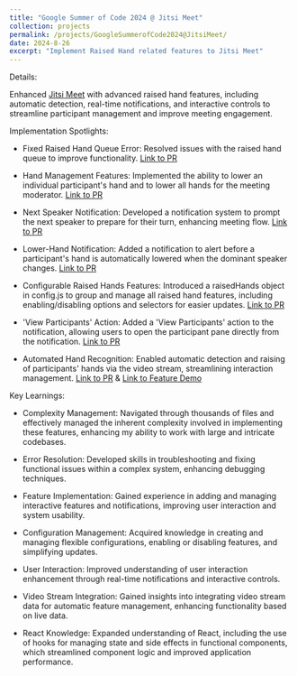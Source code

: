 ```yaml
---
title: "Google Summer of Code 2024 @ Jitsi Meet"
collection: projects
permalink: /projects/GoogleSummerofCode2024@JitsiMeet/
date: 2024-8-26
excerpt: "Implement Raised Hand related features to Jitsi Meet"
---
```


Details:  

Enhanced [Jitsi Meet](https://meet.jit.si/) with advanced raised hand features, including automatic detection, real-time notifications, and interactive controls to streamline participant management and improve meeting engagement.

Implementation Spotlights:

* Fixed Raised Hand Queue Error: Resolved issues with the raised hand queue to improve functionality. [Link to PR](https://github.com/jitsi/jitsi-meet/pull/14867)

* Hand Management Features: Implemented the ability to lower an individual participant's hand and to lower all hands for the meeting moderator. [Link to PR](https://github.com/jitsi/jitsi-meet/pull/14851)

* Next Speaker Notification: Developed a notification system to prompt the next speaker to prepare for their turn, enhancing meeting flow. [Link to PR](https://github.com/jitsi/jitsi-meet/pull/14904)

* Lower-Hand Notification: Added a notification to alert before a participant's hand is automatically lowered when the dominant speaker changes. [Link to PR](https://github.com/jitsi/jitsi-meet/pull/14960)

* Configurable Raised Hands Features: Introduced a raisedHands object in config.js to group and manage all raised hand features, including enabling/disabling options and selectors for easier updates. [Link to PR](https://github.com/jitsi/jitsi-meet/pull/14975)

* 'View Participants' Action: Added a 'View Participants' action to the notification, allowing users to open the participant pane directly from the notification. [Link to PR](https://github.com/jitsi/jitsi-meet/pull/14959)

* Automated Hand Recognition: Enabled automatic detection and raising of participants' hands via the video stream, streamlining interaction management. [Link to PR](https://github.com/jitsi/jitsi-meet/pull/15001) & [Link to Feature Demo](https://youtu.be/WyY79P1reZI)

Key Learnings:

* Complexity Management: Navigated through thousands of files and effectively managed the inherent complexity involved in implementing these features, enhancing my ability to work with large and intricate codebases.

* Error Resolution: Developed skills in troubleshooting and fixing functional issues within a complex system, enhancing debugging techniques.

* Feature Implementation: Gained experience in adding and managing interactive features and notifications, improving user interaction and system usability.

* Configuration Management: Acquired knowledge in creating and managing flexible configurations, enabling or disabling features, and simplifying updates.

* User Interaction: Improved understanding of user interaction enhancement through real-time notifications and interactive controls.

* Video Stream Integration: Gained insights into integrating video stream data for automatic feature management, enhancing functionality based on live data.

* React Knowledge: Expanded understanding of React, including the use of hooks for managing state and side effects in functional components, which streamlined component logic and improved application performance.